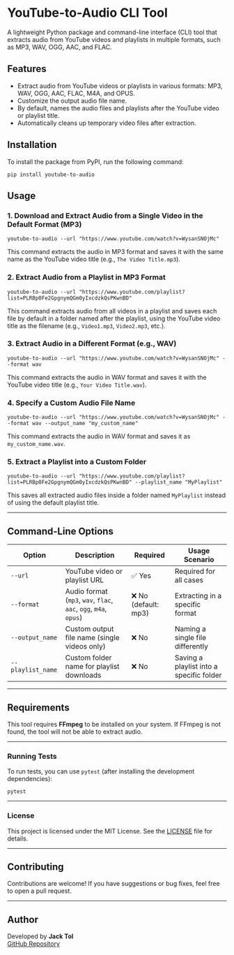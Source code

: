 # YouTube-to-Audio CLI Tool

A lightweight Python package and command-line interface (CLI) tool that extracts audio from YouTube videos and playlists in multiple formats, such as MP3, WAV, OGG, AAC, and FLAC.

## Features

- Extract audio from YouTube videos or playlists in various formats: MP3, WAV, OGG, AAC, FLAC, M4A, and OPUS.
- Customize the output audio file name.
- By default, names the audio files and playlists after the YouTube video or playlist title.
- Automatically cleans up temporary video files after extraction.

## Installation

To install the package from PyPI, run the following command:

```
pip install youtube-to-audio
```

## Usage

### 1. Download and Extract Audio from a Single Video in the Default Format (MP3)

```
youtube-to-audio --url "https://www.youtube.com/watch?v=WysanSNOjMc"
```

This command extracts the audio in MP3 format and saves it with the same name as the YouTube video title (e.g., `The Video Title.mp3`).

### 2. Extract Audio from a Playlist in MP3 Format

```
youtube-to-audio --url "https://www.youtube.com/playlist?list=PLRBp0Fe2GpgnymQGm0yIxcdzkQsPKwnBD"
```

This command extracts audio from all videos in a playlist and saves each file by default in a folder named after the playlist, using the YouTube video title as the filename (e.g., `Video1.mp3`, `Video2.mp3`, etc.).

### 3. Extract Audio in a Different Format (e.g., WAV)

```
youtube-to-audio --url "https://www.youtube.com/watch?v=WysanSNOjMc" --format wav
```

This command extracts the audio in WAV format and saves it with the YouTube video title (e.g., `Your Video Title.wav`).

### 4. Specify a Custom Audio File Name

```
youtube-to-audio --url "https://www.youtube.com/watch?v=WysanSNOjMc" --format wav --output_name "my_custom_name"
```

This command extracts the audio in WAV format and saves it as `my_custom_name.wav`.

### 5. Extract a Playlist into a Custom Folder

```
youtube-to-audio --url "https://www.youtube.com/playlist?list=PLRBp0Fe2GpgnymQGm0yIxcdzkQsPKwnBD" --playlist_name "MyPlaylist"
```

This saves all extracted audio files inside a folder named `MyPlaylist` instead of using the default playlist title.

---

## Command-Line Options

| Option            | Description                                                      | Required             | Usage Scenario                           |
| ----------------- | ---------------------------------------------------------------- | -------------------- | ---------------------------------------- |
| `--url`           | YouTube video or playlist URL                                    | ✅ Yes               | Required for all cases                   |
| `--format`        | Audio format (`mp3`, `wav`, `flac`, `aac`, `ogg`, `m4a`, `opus`) | ❌ No (default: mp3) | Extracting in a specific format          |
| `--output_name`   | Custom output file name (single videos only)                     | ❌ No                | Naming a single file differently         |
| `--playlist_name` | Custom folder name for playlist downloads                        | ❌ No                | Saving a playlist into a specific folder |

---

## Requirements

This tool requires **FFmpeg** to be installed on your system. If FFmpeg is not found, the tool will not be able to extract audio.

---

### Running Tests

To run tests, you can use `pytest` (after installing the development dependencies):

```
pytest
```

---

### License

This project is licensed under the MIT License. See the [LICENSE](LICENSE) file for details.

---

## Contributing

Contributions are welcome! If you have suggestions or bug fixes, feel free to open a pull request.

---

## Author

Developed by **Jack Tol**  
[GitHub Repository](https://github.com/jack-tol/youtube-to-audio)
